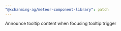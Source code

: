 ```yaml
---
"@xchanming-ag/meteor-component-library": patch
---
```


Announce tooltip content when focusing tooltip trigger
